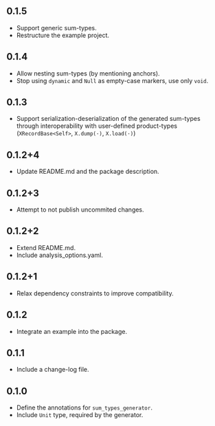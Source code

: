 ## 0.1.5

- Support generic sum-types.
- Restructure the example project.

## 0.1.4

- Allow nesting sum-types (by mentioning anchors).
- Stop using `dynamic` and `Null` as empty-case markers, use only `void`.

## 0.1.3

- Support serialization-deserialization of the generated sum-types through interoperability with user-defined product-types (`XRecordBase<Self>`, `X.dump(·)`, `X.load(·)`)

## 0.1.2+4

- Update README.md and the package description.

## 0.1.2+3

- Attempt to not publish uncommited changes.

## 0.1.2+2

- Extend README.md.
- Include analysis_options.yaml.

## 0.1.2+1

- Relax dependency constraints to improve compatibility.

## 0.1.2

- Integrate an example into the package.

## 0.1.1

- Include a change-log file.

## 0.1.0

- Define the annotations for `sum_types_generator`.
- Include `Unit` type, required by the generator.